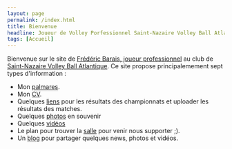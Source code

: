 ```yaml
---
layout: page
permalink: /index.html
title: Bienvenue
headline: Joueur de Volley Porfessionnel Saint-Nazaire Volley Ball Atlantique 
tags: [Accueil]
---
```

Bienvenue sur le site de [Frédéric Barais, joueur professionnel](http://www.lnv.fr/joueurs/1191/frederic-barais.html)  au club de [Saint-Nazaire Volley Ball Atlantique](http://www.snvba.net). Ce site propose principalemement sept types d'information :

* Mon [palmares](/palmares).
* Mon [CV](/parcours).
* Quelques [liens](/liens) pour les résultats des championnats et uploader les résultats des matches.
* Quelques [photos](/photos) en souvenir
* Quelques [vidéos](/videos)
* Le plan pour trouver la [salle](/salle) pour venir nous supporter ;).  
* Un [blog](/blog) pour partager quelques news, photos et vidéos.
